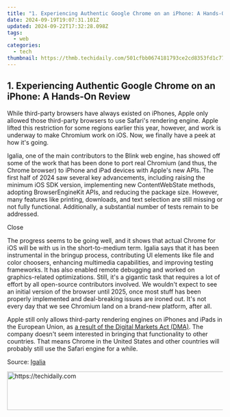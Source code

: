 ```yaml
---
title: "1. Experiencing Authentic Google Chrome on an iPhone: A Hands-On Review"
date: 2024-09-19T19:07:31.101Z
updated: 2024-09-22T17:32:28.098Z
tags:
  - web
categories:
  - tech
thumbnail: https://thmb.techidaily.com/501cfbb0674181793ce2cd8353fd1c77b58868d2c9678fbe9da8ac95eb395e1d.jpg
---
```


## 1. Experiencing Authentic Google Chrome on an iPhone: A Hands-On Review

While third-party browsers have always existed on iPhones, Apple only allowed those third-party browsers to use Safari's rendering engine. Apple lifted this restriction for some regions earlier this year, however, and work is underway to make Chromium work on iOS. Now, we finally have a peek at how it's going.

 Igalia, one of the main contributors to the Blink web engine, has showed off some of the work that has been done to port real Chromium (and thus, the Chrome browser) to iPhone and iPad devices with Apple's new APIs. The first half of 2024 saw several key advancements, including raising the minimum iOS SDK version, implementing new ContentWebState methods, adopting BrowserEngineKit APIs, and reducing the package size. However, many features like printing, downloads, and text selection are still missing or not fully functional. Additionally, a substantial number of tests remain to be addressed.

Close 

 The progress seems to be going well, and it shows that actual Chrome for iOS will be with us in the short-to-medium term. Igalia says that it has been instrumental in the bringup process, contributing UI elements like file and color choosers, enhancing multimedia capabilities, and improving testing frameworks. It has also enabled remote debugging and worked on graphics-related optimizations. Still, it's a gigantic task that requires a lot of effort by all open-source contributors involved. We wouldn't expect to see an initial version of the browser until 2025, once most stuff has been properly implemented and deal-breaking issues are ironed out. It's not every day that we see Chromium land on a brand-new platform, after all.

 Apple still only allows third-party rendering engines on iPhones and iPads in the European Union, as [a result of the Digital Markets Act (DMA)](https://extra-lessons.techidaily.com/the-final-cut-editors-toolkit-10-plugin-winners/). The company doesn't seem interested in bringing that functionality to other countries. That means Chrome in the United States and other countries will probably still use the Safari engine for a while.

 Source: [Igalia](https://blogs.igalia.com/gyuyoung/2024/08/08/chrome-ios-browser-on-blink/)

<ins class="adsbygoogle"
     style="display:block"
     data-ad-format="autorelaxed"
     data-ad-client="ca-pub-7571918770474297"
     data-ad-slot="1223367746"></ins>

<ins class="adsbygoogle"
     style="display:block"
     data-ad-client="ca-pub-7571918770474297"
     data-ad-slot="8358498916"
     data-ad-format="auto"
     data-full-width-responsive="true"></ins>



<!-- affiliate ads begin -->
<a href="https://appsumo.8odi.net/c/5597632/2112007/7443" target="_top" id="2112007">
  <img src="//a.impactradius-go.com/display-ad/7443-2112007" border="0" alt="https://techidaily.com" width="728" height="90"/>
</a>
<img height="0" width="0" src="https://appsumo.8odi.net/i/5597632/2112007/7443" style="position:absolute;visibility:hidden;" border="0" />
<!-- affiliate ads end -->

